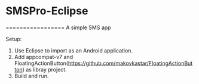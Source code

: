 # SMSPro-Eclipse
=================
A simple SMS app

Setup:

1. Use Eclipse to import as an Android application.
2. Add appcompat-v7 and FloatingActionButton(https://github.com/makovkastar/FloatingActionButton) as libray project.
3. Build and run.

